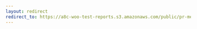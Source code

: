 ```yaml
---
layout: redirect
redirect_to: https://a8c-woo-test-reports.s3.amazonaws.com/public/pr-merge/37581/api/index.html
---
```

